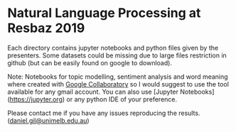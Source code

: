 # Natural Language Processing at Resbaz 2019

Each directory contains jupyter notebooks and python files given by the presenters. Some datasets could be missing due to large files restriction in github (but can be easily found on google to download).

Note: Notebooks for topic modelling, sentiment analysis and word meaning where created with [Google Collaboratory]( https://colab.research.google.…) so I would suggest to use the tool available for any gmail account. You can also use [Jupyter Notebooks] (https://jupyter.org) or any python IDE of your preference.

Please contact me if you have any issues reproducing the results.
(daniel.gil@unimelb.edu.au)
